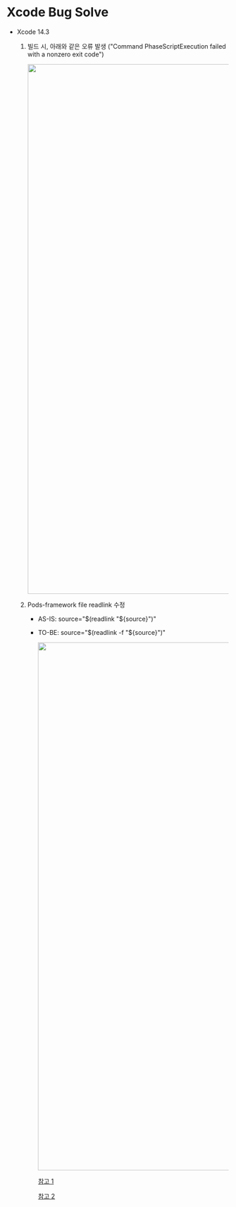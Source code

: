 # Xcode Bug Solve
- Xcode 14.3
  1. 빌드 시, 아래와 같은 오류 발생 ("Command PhaseScriptExecution failed with a nonzero exit code")

        <img width="1203" src="https://user-images.githubusercontent.com/46417892/232380658-d46ae6ea-021d-4604-a17c-8a38fff7784a.png">

  2. Pods-framework file readlink 수정 
     - AS-IS: source="$(readlink "${source}")"
     - TO-BE: source="$(readlink -f "${source}")"

        <img width="1199" src="https://user-images.githubusercontent.com/46417892/232380927-9618766f-7b12-48b1-817a-53011aa04298.png">

       [참고 1](https://developer.apple.com/forums/thread/725230?answerId=746897022#746897022)

       [참고 2](https://developer.apple.com/forums/thread/727525)
